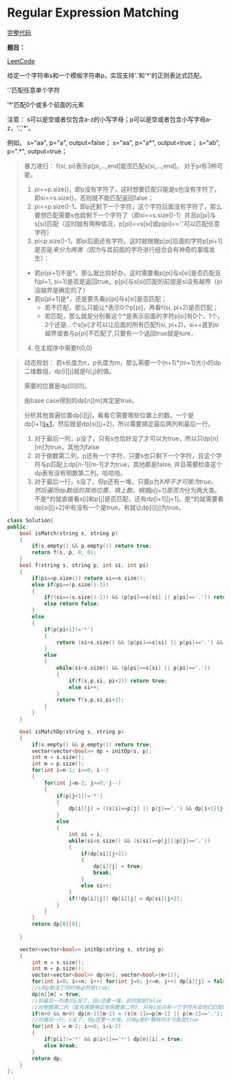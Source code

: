 # Regular Expression Matching
[完整代码]()

**题目：**

[LeetCode](https://leetcode.com/problems/regular-expression-matching/)

给定一个字符串s和一个模板字符串p，实现支持'.'和'*'的正则表达式匹配。

'.'匹配任意单个字符

'*'匹配0个或多个前面的元素

注意： s可以是空或者仅包含a-z的小写字母；p可以是空或者包含小写字母a-z，'.','*'。

例如， s="aa", p="a", output=false；
 s="aa", p="a*", output=true；
  s="ab", p=".*", output=true；

> 暴力递归：
> f(si, pi)表示p[pi,...,end]能否匹配s[si,...,end]。
> 对于pi有3种可能，
> 1. pi==p.size()，即p没有字符了，这时想要匹配只能是s也没有字符了，即si==s.size()，否则就不能匹配返回false；
> 2. pi==p.size()-1，即p还剩下一个字符，这个字符后面没有字符了，那么要想匹配需要s也就剩下一个字符了（即si==s.size()-1）并且p[pi]与s[si]匹配（这时就有两种情况，p[pi]==s[si]或p[pi]=='.'可以匹配任意字符）
> 3. pi<p.size()-1，即pi后面还有字符。这时就根据p[pi]后面的字符p[pi+1]是否是*来分为两类（因为*与其前面的字符进行组合会有神奇的事情发生）：
> * 若p[pi+1]不是*，那么就比较好办，这时需要看p[pi]与s[si]是否匹配且f(pi+1, si+1)是否是返回true。p[pi]与s[si]匹配的前提是si没有越界（pi没越界是确定的了）
> * 若p[pi+1]是*，还是要先看p[pi]与s[si]是否匹配；
>   * 若不匹配，那么只能让*表示0个p[pi]，再看f(si, pi+2)是否匹配；
>   * 若匹配，那么就是分别看这个*是表示前面的字符p[si]有0个，1个，2个还是...个s[si]才可以让后面的所有匹配f(si, pi+2)，si++直到si越界或者与p[pi]不匹配了,只要有一个返回true就是ture，
> 
> 4. 在主程序中需要f(0,0)

> 动态规划：
> 若s长度为n，p长度为m，那么需要一个(n+1)*(m+1)大小的dp二维数组，dp[i][j]就是f(i,j)的值。
> 
> 需要的位置是dp[0][0]。
> 
> 由base case得到的dp[n][m]肯定是true。
> 
> 分析其他普遍位置dp[i][j]，看看它需要哪些位置上的数。一个是dp[i+1][j+1](当j+1不是*，并且s[i]与p[j]匹配上之后就要看这个)，然后就是dp[si][j+2]，所以需要搞定最后两列和最后一行。
> 1. 对于最后一列，p没了，只有s也恰好没了才可以为true，所以只dp[n][m]为true，其他为false
> 2. 对于倒数第二列，p还有一个字符，只要s也只剩下一个字符，且这个字符与p匹配上dp[n-1][m-1]才为true，其他都是false, 并且需要检查这个dp表有没有倒数第二列，哈哈哈。
> 3. 对于最后一行，s没了，但p还有一堆，只要p为X*样子才可能为true。
> 然后遍历dp数组的其他位置，填上数。根据p[j+1]是否为*分为两大类。不是\*的就直接看s[i]和p[j]是否匹配，还有dp[i+1][j+1]。是\*的就需要看dp[si][j+2]中有没有一个是true，有就让dp[i][j]为true。

```c++
class Solution{
public:
    bool isMatch(string s, string p)
    {
        if(s.empty() && p.empty()) return true;
        return f(s, p, 0, 0);
    }
    bool f(string s, string p, int si, int pi)
    {
        if(pi==p.size()) return si==s.size();
        else if(pi==(p.size()-1))
        {
            if((si==(s.size()-1)) && (p[pi]==s[si] || p[pi]=='.')) return true;
            else return false;
        }
        else
        {
            if(p[pi+1]!='*')
            {
                return (si<s.size() && (p[pi]==s[si] || p[pi]=='.') && f(s, p, si+1, pi+1));
            }
            else
            {
                while(si<s.size() && (p[pi]==s[si] || p[pi]=='.'))
                {
                    if(f(s,p,si, pi+2)) return true;
                    else si++;
                }
                return f(s,p,si,pi+2);
            }
        }
    }

    bool isMatchDp(string s, string p)
    {
        if(s.empty() && p.empty()) return true;
        vector<vector<bool>> dp = initDp(s, p);
        int n = s.size();
        int m = p.size();
        for(int i=n-1; i>=0; i--)
        {
            for(int j=m-2; j>=0; j--)
            {
                if(p[j+1]!='*') 
                {
                    dp[i][j] = ((s[i]==p[j] || p[j]=='.') && dp[i+1][j+1]);
                }
                else
                {
                    int si = i;
                    while(si<s.size() && (s[si]==p[j]||p[j]=='.'))
                    {
                        if(dp[si][j+2])
                        {
                            dp[i][j] = true;
                            break;
                        }
                        else si++;
                    }
                    if(!dp[i][j]) dp[i][j] = dp[si][j+2];
                }
            }
        }
        return dp[0][0];
        
    }

    vector<vector<bool>> initDp(string s, string p)
    {
        int n = s.size();
        int m = p.size();
        vector<vector<bool>> dp(n+1, vector<bool>(m+1));
        for(int i=0; i<=n; i++) for(int j=0; j<=m; j++) dp[i][j] = false;
        //s和p都没了的时候必然是true;
        dp[n][m] = true;
        //对最后一列表示p没了，但s还要一堆，此时就是false
        //对倒数第二列（首先需要确定有倒数第二列），只有s也只有一个字符并且他们匹配时dp[n-1][m-1]才是ture
        if(n>0 && m>0) dp[n-1][m-1] = (s[n-1]==p[m-1] || p[m-1]=='.');
        //对最后一行，s没了，但p还要一大堆，只有p是X*模样时才可能是true
        for(int i = m-2; i>=0; i=i-2)
        {
            if(p[i]!='*' && p[i+1]=='*') dp[n][i] = true;
            else break;
        }
        return dp;
    }
};
```